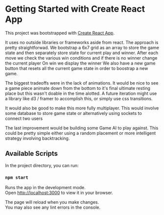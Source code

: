 # Getting Started with Create React App

This project was bootstrapped with [Create React App](https://github.com/facebook/create-react-app).

It uses no outside libraries or frameworks aside from react. 
The approach is pretty straightforwad. We bootstrap a 6x7 grid as an array to store the game state and then separately store state for current play and winner.
After each move we check the various win conditions and if there is no winner change the current player
On win we display the winner
We also have a new game button that resets all the current game state in order to boostrap a new game.

The biggest tradeoffs were in the lack of animations. It would be nice to see a game piece animate down from the bottom to it's final ultimate resting place but this
wasn't doable in the time alotted. A future iteration might use a library like d3 / framer to accomplish this, or simply use css transitions.

It would also be good to make this more fully multiplayer. This would involve some database to store game state or alternatively using sockets to connect two users

The last improvement would be building some Game AI to play against. This could be pretty simple either using a random placement or more intelligent strategy involving backtracking.

## Available Scripts

In the project directory, you can run:

### `npm start`

Runs the app in the development mode.\
Open [http://localhost:3000](http://localhost:3000) to view it in your browser.

The page will reload when you make changes.\
You may also see any lint errors in the console.
